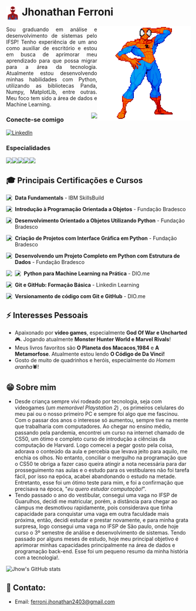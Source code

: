 <h1>
    <a>
     <img align="center" alt="Logo jhonathan ferroni" width="36px" src="https://github.com/Jhonathan-Ferroni/Jhonathan-Ferroni/blob/main/spiderman_1610747.png"></a>
    <span>Jhonathan Ferroni</span>
</h1>




<img src="https://github.com/Jhonathan-Ferroni/Jhonathan-Ferroni/blob/main/spidey_2.gif" align="right">


<p align="justify">Sou graduando em análise e desenvolvimento de sistemas pelo IFSP! Tenho experiência de um ano como auxiliar de escritório e estou em busca de aprimorar meu aprendizado para que possa migrar para a área da tecnologia. Atualmente estou desenvolvendo minhas habilidades com Python, utilizando as bibliotecas Panda, Numpy, MatplotLib, entre outras. Meu foco tem sido a área de dados e Machine Learning. </p>

<img src="https://github-readme-stats.vercel.app/api/top-langs/?username=Jhonathan-Ferroni&theme=dracula&cache_seconds=60&langs_count=5&custom_title=Top%20Linguagens&border_color=FF0000&bg_color=003366" align="right">

### Conecte-se comigo
[![LinkedIn](https://img.shields.io/badge/-LinkedIn-FF0000?style=for-the-badge&logo=linkedin&logoColor=FFFFFF&color=003366)](https://www.linkedin.com/in/jhonathan-ferroni-67441b271)

### Especialidades
<img src="https://img.shields.io/badge/C-FF0000?style=for-the-badge&logo=c&logoColor=white"><img src="https://img.shields.io/badge/Python-003366?style=for-the-badge&logo=python&logoColor=white"><img src="https://img.shields.io/badge/Google%20Colab-FF0000?style=for-the-badge&logo=googlecolab&logoColor=white"><img src="https://img.shields.io/badge/Microsoft%20SQL%20Server-CC2927?style=for-the-badge&logo=microsoft%20sql%20server&logoColor=white"><img src="https://img.shields.io/badge/mysql-4479A1.svg?style=for-the-badge&logo=mysql&logoColor=white">





## 🎓 Principais Certificações e Cursos

<img width="24px" align="left" src="https://img.icons8.com/?size=100&id=yFsEgs0TIWtG&format=png&color=FFFFFF">


- ﻿**Data Fundamentals** - IBM SkillsBuild
<img width="24px" align="left" src="https://img.icons8.com/?size=100&id=13441&format=png">

- **Introdução à Programação Orientada a Objetos** - Fundação Bradesco
<img width="24px" align="left" src="https://img.icons8.com/?size=100&id=13441&format=png">

- **Desenvolvimento Orientado a Objetos Utilizando Python** - Fundação Bradesco
<img width="24px" align="left" src="https://img.icons8.com/?size=100&id=13441&format=png">

- **Criação de Projetos com Interface Gráfica em Python** - Fundação Bradesco
<img width="24px" align="left" src="https://img.icons8.com/?size=100&id=13441&format=png">

- **Desenvolvendo um Projeto Completo em Python com Estrutura de Dados** - Fundação Bradesco
<img width="24px" align="left" src="https://img.icons8.com/?size=100&id=13441&format=png">
<img width="24px" align="left" src="https://img.icons8.com/?size=100&id=z0IslVo01tWk&format=png&color=FFFFFF">

- **Python para Machine Learning na Prática** - DIO.me
<img width="24px" align="left" src="https://img.icons8.com/?size=100&id=20906&format=png">

- **Git e GitHub: Formação Básica** - Linkedin Learning
<img width="24px" align="left" src="https://img.icons8.com/?size=100&id=20906&format=png">

- **Versionamento de código com Git e GitHub** - DIO.me



## ⚡ Interesses Pessoais

- Apaixonado por **video games**, especialmente **God Of War e Uncharted** 🎮. Jogando atualmente **Monster Hunter World e Marvel Rivals**!
- Meus livros favoritos são **O Planeta dos Macacos**,**1984** e **A Metamorfose**. Atualmente estou lendo **O Código de Da Vinci!**
- Gosto de muito de quadrinhos e heróis, especialmente do *Homem aranha*🕷️!

## 😁 Sobre mim
- Desde criança sempre vivi rodeado por tecnologia, seja com videogames (*um memorável Playstation 2*) , os primeiros celulares do meu pai ou o nosso primeiro PC e sempre foi algo que me fascinou. Com o passar dos anos o interesse só aumentou, sempre tive na mente que trabalharia com computadores. Ao chegar no ensino médio, passando pela pandemia, encontrei um curso na internet chamado de CS50, um ótimo e completo curso de introdução a ciências da computação de Harvard. Logo comecei a pegar gosto pela coisa, adorava o conteúdo da aula e percebia que levava jeito para aquilo, me enchia os olhos. No entanto, conciliar o mergulho na programação que o CS50 te obriga a fazer caso queira atingir a nota necessária para dar prosseguimento nas aulas e o estudo para os vestibulares não foi tarefa fácil, por isso na epóca, acabei abandonando o estudo na metade. Entretanto, esse foi um ótimo teste para mim, e foi a confirmação que precisava na época, "_eu quero estudar computação!_".
-  Tendo passado o ano do vestibular, consegui uma vaga no IFSP de Guarulhos, decidi me matricular, porém, a distância para chegar ao câmpus me desmotivou rapidamente, pois considerava que tinha capacidade para conquistar uma vaga em outra faculdade mais próxima, então, decidi estudar e prestar novamente, e para minha grata surpresa, logo consegui uma vaga no IFSP de São paulo, onde hoje curso o 3º semestre de análise e desenvolvimento de sistemas. Tendo passado por alguns meses de estudo, hoje meu principal objetivo é aprimorar minhas capacidades principalmente na área de dados e programação back-end. Esse foi um pequeno resumo da minha história com a tecnologia!.

  ![Jhow's GitHub stats](https://github-readme-stats.vercel.app/api?username=Jhonathan-Ferroni&show_icons=true&theme=dracula&custom_title=Estatísticas%20GitHub&border_color=FF0000&bg_color=003366)

## 🔗 Contato:

- Email: ferroni.jhonathan2403@gmail.com


